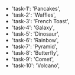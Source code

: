 - 'task-1': 'Pancakes',
- 'task-2': 'Waffles',
- 'task-3': 'French Toast',
- 'task-4': 'Galaxy',
- 'task-5': 'Dinosaur',
- 'task-6': 'Rainbow',
- 'task-7': 'Pyramid',
- 'task-8': 'Butterfly',
- 'task-9': 'Comet',
- 'task-10': 'Volcano',